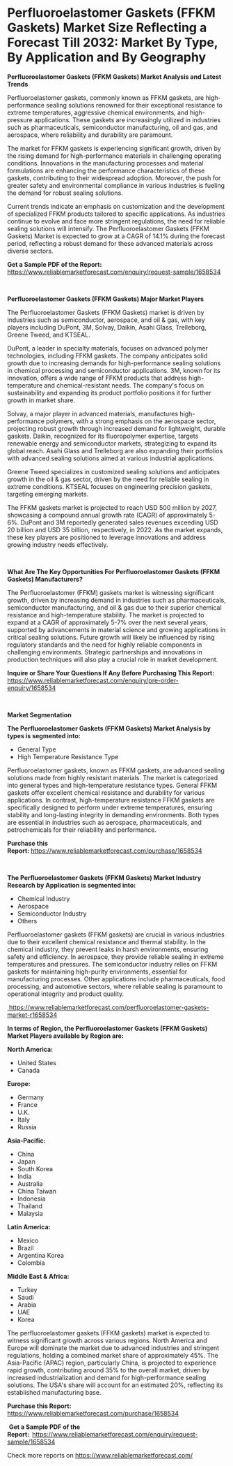 <p><h1>Perfluoroelastomer Gaskets (FFKM Gaskets) Market Size Reflecting a Forecast Till 2032: Market By Type, By Application and By Geography</h1></p><p><strong>Perfluoroelastomer Gaskets (FFKM Gaskets) Market Analysis and Latest Trends</strong></p>
<p><p>Perfluoroelastomer gaskets, commonly known as FFKM gaskets, are high-performance sealing solutions renowned for their exceptional resistance to extreme temperatures, aggressive chemical environments, and high-pressure applications. These gaskets are increasingly utilized in industries such as pharmaceuticals, semiconductor manufacturing, oil and gas, and aerospace, where reliability and durability are paramount.</p><p>The market for FFKM gaskets is experiencing significant growth, driven by the rising demand for high-performance materials in challenging operating conditions. Innovations in the manufacturing processes and material formulations are enhancing the performance characteristics of these gaskets, contributing to their widespread adoption. Moreover, the push for greater safety and environmental compliance in various industries is fueling the demand for robust sealing solutions.</p><p>Current trends indicate an emphasis on customization and the development of specialized FFKM products tailored to specific applications. As industries continue to evolve and face more stringent regulations, the need for reliable sealing solutions will intensify. The Perfluoroelastomer Gaskets (FFKM Gaskets) Market is expected to grow at a CAGR of 14.1% during the forecast period, reflecting a robust demand for these advanced materials across diverse sectors.</p></p>
<p><strong>Get a Sample PDF of the Report:&nbsp;</strong> <a href="https://www.reliablemarketforecast.com/enquiry/request-sample/1658534?utm_campaign=3100&utm_medium=2&utm_source=Github&utm_content=ia&utm_term=23032025&utm_id=perfluoroelastomer-gaskets-ffkm-gaskets">https://www.reliablemarketforecast.com/enquiry/request-sample/1658534</a></p>
<p>&nbsp;</p>
<p><strong>Perfluoroelastomer Gaskets (FFKM Gaskets) Major Market Players</strong></p>
<p><p>The Perfluoroelastomer Gaskets (FFKM Gaskets) market is driven by industries such as semiconductor, aerospace, and oil & gas, with key players including DuPont, 3M, Solvay, Daikin, Asahi Glass, Trelleborg, Greene Tweed, and KTSEAL.</p><p>DuPont, a leader in specialty materials, focuses on advanced polymer technologies, including FFKM gaskets. The company anticipates solid growth due to increasing demands for high-performance sealing solutions in chemical processing and semiconductor applications. 3M, known for its innovation, offers a wide range of FFKM products that address high-temperature and chemical-resistant needs. The company's focus on sustainability and expanding its product portfolio positions it for further growth in market share.</p><p>Solvay, a major player in advanced materials, manufactures high-performance polymers, with a strong emphasis on the aerospace sector, projecting robust growth through increased demand for lightweight, durable gaskets. Daikin, recognized for its fluoropolymer expertise, targets renewable energy and semiconductor markets, strategizing to expand its global reach. Asahi Glass and Trelleborg are also expanding their portfolios with advanced sealing solutions aimed at various industrial applications.</p><p>Greene Tweed specializes in customized sealing solutions and anticipates growth in the oil & gas sector, driven by the need for reliable sealing in extreme conditions. KTSEAL focuses on engineering precision gaskets, targeting emerging markets.</p><p>The FFKM gaskets market is projected to reach USD 500 million by 2027, showcasing a compound annual growth rate (CAGR) of approximately 5-6%. DuPont and 3M reportedly generated sales revenues exceeding USD 20 billion and USD 35 billion, respectively, in 2022. As the market expands, these key players are positioned to leverage innovations and address growing industry needs effectively.</p></p>
<p>&nbsp;</p>
<p><strong>What Are The Key Opportunities For Perfluoroelastomer Gaskets (FFKM Gaskets) Manufacturers?</strong></p>
<p><p>The Perfluoroelastomer (FFKM) gaskets market is witnessing significant growth, driven by increasing demand in industries such as pharmaceuticals, semiconductor manufacturing, and oil & gas due to their superior chemical resistance and high-temperature stability. The market is projected to expand at a CAGR of approximately 5-7% over the next several years, supported by advancements in material science and growing applications in critical sealing solutions. Future growth will likely be influenced by rising regulatory standards and the need for highly reliable components in challenging environments. Strategic partnerships and innovations in production techniques will also play a crucial role in market development.</p></p>
<p><strong>Inquire or Share Your Questions If Any Before Purchasing This Report:</strong> <a href="https://www.reliablemarketforecast.com/enquiry/pre-order-enquiry/1658534?utm_campaign=3100&utm_medium=2&utm_source=Github&utm_content=ia&utm_term=23032025&utm_id=perfluoroelastomer-gaskets-ffkm-gaskets">https://www.reliablemarketforecast.com/enquiry/pre-order-enquiry/1658534</a></p>
<p>&nbsp;</p>
<p><strong>Market Segmentation</strong></p>
<p><strong>The Perfluoroelastomer Gaskets (FFKM Gaskets) Market Analysis by types is segmented into:</strong></p>
<p><ul><li>General Type</li><li>High Temperature Resistance Type</li></ul></p>
<p><p>Perfluoroelastomer gaskets, known as FFKM gaskets, are advanced sealing solutions made from highly resistant materials. The market is categorized into general types and high-temperature resistance types. General FFKM gaskets offer excellent chemical resistance and durability for various applications. In contrast, high-temperature resistance FFKM gaskets are specifically designed to perform under extreme temperatures, ensuring stability and long-lasting integrity in demanding environments. Both types are essential in industries such as aerospace, pharmaceuticals, and petrochemicals for their reliability and performance.</p></p>
<p><strong>Purchase this Report:&nbsp;</strong><a href="https://www.reliablemarketforecast.com/purchase/1658534?utm_campaign=3100&utm_medium=2&utm_source=Github&utm_content=ia&utm_term=23032025&utm_id=perfluoroelastomer-gaskets-ffkm-gaskets">https://www.reliablemarketforecast.com/purchase/1658534</a></p>
<p>&nbsp;</p>
<p><strong>The Perfluoroelastomer Gaskets (FFKM Gaskets) Market Industry Research by Application is segmented into:</strong></p>
<p><ul><li>Chemical Industry</li><li>Aerospace</li><li>Semiconductor Industry</li><li>Others</li></ul></p>
<p><p>Perfluoroelastomer gaskets (FFKM gaskets) are crucial in various industries due to their excellent chemical resistance and thermal stability. In the chemical industry, they prevent leaks in harsh environments, ensuring safety and efficiency. In aerospace, they provide reliable sealing in extreme temperatures and pressures. The semiconductor industry relies on FFKM gaskets for maintaining high-purity environments, essential for manufacturing processes. Other applications include pharmaceuticals, food processing, and automotive sectors, where reliable sealing is paramount to operational integrity and product quality.</p></p>
<p><a href="https://www.reliablemarketforecast.com/perfluoroelastomer-gaskets-market-r1658534?utm_campaign=3100&utm_medium=2&utm_source=Github&utm_content=ia&utm_term=23032025&utm_id=perfluoroelastomer-gaskets-ffkm-gaskets">&nbsp;https://www.reliablemarketforecast.com/perfluoroelastomer-gaskets-market-r1658534</a></p>
<p><strong>In terms of Region, the Perfluoroelastomer Gaskets (FFKM Gaskets) Market Players available by Region are:</strong></p>
<p>
    <p> <strong> North America: </strong>
        <ul>
            <li>United States</li>
            <li>Canada</li>
        </ul>
        </p> 
    <p> <strong> Europe: </strong>
        <ul>
            <li>Germany</li>
            <li>France</li>
            <li>U.K.</li>
            <li>Italy</li>
            <li>Russia</li>
        </ul>
        </p> 
    <p> <strong> Asia-Pacific: </strong>
        <ul>
            <li>China</li>
            <li>Japan</li>
            <li>South Korea</li>
            <li>India</li>
            <li>Australia</li>
            <li>China Taiwan</li>
            <li>Indonesia</li>
            <li>Thailand</li>
            <li>Malaysia</li>
        </ul>
        </p> 
    <p> <strong> Latin America: </strong>
        <ul>
            <li>Mexico</li>
            <li>Brazil</li>
            <li>Argentina Korea</li>
            <li>Colombia</li>
        </ul>
        </p> 
    <p> <strong> Middle East & Africa: </strong>
        <ul>
            <li>Turkey</li>
            <li>Saudi</li>
            <li>Arabia</li>
            <li>UAE</li>
            <li>Korea</li>
        </ul>
    </p>
    </p>
<p><p>The perfluoroelastomer gaskets (FFKM gaskets) market is expected to witness significant growth across various regions. North America and Europe will dominate the market due to advanced industries and stringent regulations, holding a combined market share of approximately 45%. The Asia-Pacific (APAC) region, particularly China, is projected to experience rapid growth, contributing around 35% to the overall market, driven by increased industrialization and demand for high-performance sealing solutions. The USA's share will account for an estimated 20%, reflecting its established manufacturing base.</p></p>
<p><strong>Purchase this Report: </strong><a href="https://www.reliablemarketforecast.com/purchase/1658534?utm_campaign=3100&utm_medium=2&utm_source=Github&utm_content=ia&utm_term=23032025&utm_id=perfluoroelastomer-gaskets-ffkm-gaskets">https://www.reliablemarketforecast.com/purchase/1658534</a></p>
<p>&nbsp;<strong>Get a Sample PDF of the Report:&nbsp;&nbsp;</strong><a href="https://www.reliablemarketforecast.com/enquiry/request-sample/1658534?utm_campaign=3100&utm_medium=2&utm_source=Github&utm_content=ia&utm_term=23032025&utm_id=perfluoroelastomer-gaskets-ffkm-gaskets">https://www.reliablemarketforecast.com/enquiry/request-sample/1658534</a></p>
<p><strong></strong></p>
<p>Check more reports on <a href="https://www.reliablemarketforecast.com/?utm_campaign=3100&utm_medium=2&utm_source=Github&utm_content=ia&utm_term=23032025&utm_id=perfluoroelastomer-gaskets-ffkm-gaskets">https://www.reliablemarketforecast.com/</a></p>